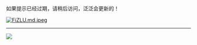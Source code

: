 如果提示已经过期，请稍后访问，泛泛会更新的！

<!-- <blockquote class="imgur-embed-pub" lang="en" data-id="a/RlPaeuj" data-context="false" ><a href="//imgur.com/a/RlPaeuj"></a></blockquote><script async src="//s.imgur.com/min/embed.js" charset="utf-8"></script> -->

[![FiZLU.md.jpeg](https://i.328888.xyz/2023/03/02/FiZLU.md.jpeg)](https://imgloc.com/i/FiZLU)

---

![](https://funcoder-assets.s3.ap-east-1.amazonaws.com/wechat.jpg)

